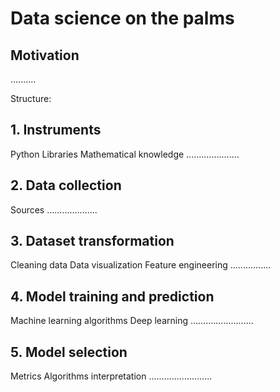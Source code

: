 # Data science on the palms

## Motivation

..........

Structure:
## 1. Instruments
Python
Libraries
Mathematical knowledge
.....................
## 2. Data collection
Sources
....................
## 3. Dataset transformation
Cleaning data
Data visualization
Feature engineering
................
## 4. Model training and prediction
Machine learning algorithms
Deep learning
.........................
## 5. Model selection
Metrics
Algorithms interpretation
.........................
